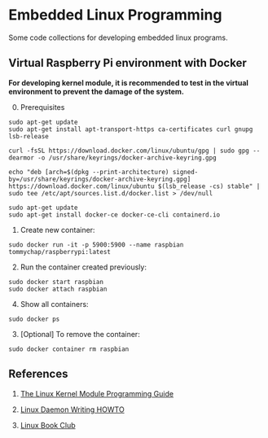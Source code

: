 # Embedded Linux Programming

Some code collections for developing embedded linux programs.

## Virtual Raspberry Pi environment with Docker

**For developing kernel module, it is recommended to test in the virtual environment to prevent the damage of the system.**

0. Prerequisites

```
sudo apt-get update
sudo apt-get install apt-transport-https ca-certificates curl gnupg lsb-release

curl -fsSL https://download.docker.com/linux/ubuntu/gpg | sudo gpg --dearmor -o /usr/share/keyrings/docker-archive-keyring.gpg

echo "deb [arch=$(dpkg --print-architecture) signed-by=/usr/share/keyrings/docker-archive-keyring.gpg] https://download.docker.com/linux/ubuntu $(lsb_release -cs) stable" | sudo tee /etc/apt/sources.list.d/docker.list > /dev/null

sudo apt-get update
sudo apt-get install docker-ce docker-ce-cli containerd.io
```

1. Create new container:

```
sudo docker run -it -p 5900:5900 --name raspbian tommychap/raspberrypi:latest
```

2. Run the container created previously:

```
sudo docker start raspbian
sudo docker attach raspbian
```

4. Show all containers:

```
sudo docker ps
```

3. [Optional] To remove the container:
```
sudo docker container rm raspbian
```

## References

1. [The Linux Kernel Module Programming Guide](https://sysprog21.github.io/lkmpg/)

2. [Linux Daemon Writing HOWTO](http://www.netzmafia.de/skripten/unix/linux-daemon-howto.html)

3. [Linux Book Club](https://hackmd.io/@combo-tw/Linux-%E8%AE%80%E6%9B%B8%E6%9C%83)
